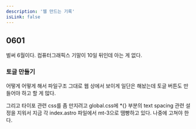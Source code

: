 ```yaml
---
description: '웹 만드는 기록'
isLink: false
---
```


## 0601

벌써 6월이다. 컴퓨터그래픽스 기말이 10일 뒤인데 아는 게 없다.

### 토글 만들기

어떻게 어떻게 해서 파일구조 그대로 웹 상에서 보이게 일단은 해놨는데 토글 버튼도 만들어야 하고 할 게 많다.

그리고 타이포 관련 css를 좀 만지려고 global.css에 \*{} 부분의 text spacing 관련 설정을 지워서 지금 각 index.astro 파일에서 mt-3으로 땜빵하고 있다. 나중에 고쳐야 한다.
